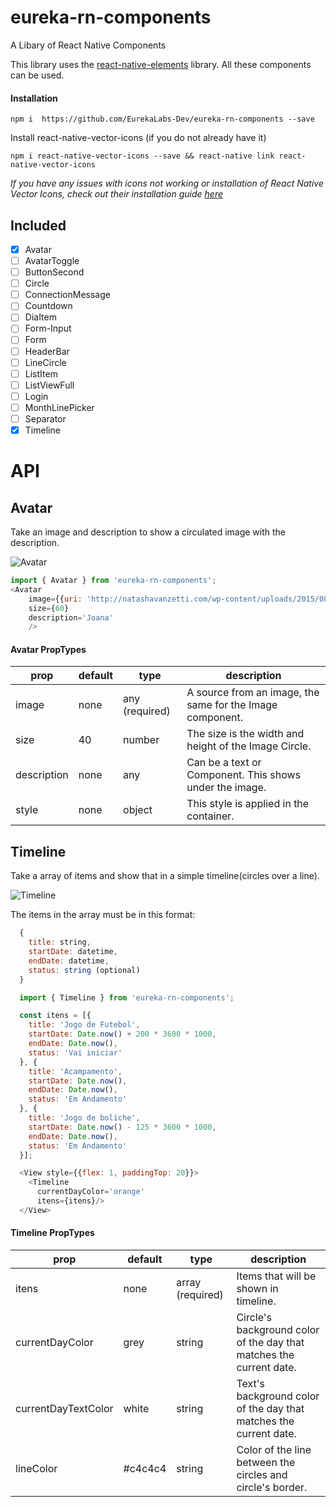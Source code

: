 # eureka-rn-components
A Libary of React Native Components


This library uses the [react-native-elements](https://github.com/react-native-community/react-native-elements/blob/master/Readme.MD) library. All these components can be used.


#### Installation

`npm i  https://github.com/EurekaLabs-Dev/eureka-rn-components --save`

Install react-native-vector-icons (if you do not already have it)

`npm i react-native-vector-icons --save && react-native link react-native-vector-icons`

*If you have any issues with icons not working or installation of React Native Vector Icons, check out their installation guide [here](https://github.com/oblador/react-native-vector-icons#installation)*

## Included
- [x] Avatar
- [ ] AvatarToggle
- [ ] ButtonSecond
- [ ] Circle
- [ ] ConnectionMessage
- [ ] Countdown
- [ ] DiaItem
- [ ] Form-Input
- [ ] Form
- [ ] HeaderBar
- [ ] LineCircle
- [ ] ListItem
- [ ] ListViewFull
- [ ] Login
- [ ] MonthLinePicker
- [ ] Separator
- [x] Timeline

# API


## Avatar
Take an image and description to show a circulated image with the description.

![Avatar](http://i.imgur.com/QGy9aqK.png)

```js
import { Avatar } from 'eureka-rn-components';
<Avatar
    image={{uri: 'http://natashavanzetti.com/wp-content/uploads/2015/08/Ther-1-person-thumbnail.png'}}
    size={60}
    description='Joana'
    />
```

#### Avatar PropTypes

| prop | default | type | description |
| ---- | ---- | ----| ---- |
| image | none | any (required)| A source from an image, the same for the Image component. |
| size | 40 | number | The size is the width and height of the Image Circle. |
| description | none | any | Can be a text or Component. This shows under the image. |
| style | none | object | This style is applied in the container. |

## Timeline
Take a array of items and show that in a simple timeline(circles over a line).

![Timeline](http://i.imgur.com/eEJGGIv.png)

The items in the array must be in this format:
```js
  {
    title: string,
    startDate: datetime,
    endDate: datetime,
    status: string (optional)
  }
```


```js
  import { Timeline } from 'eureka-rn-components';

  const itens = [{
    title: 'Jogo de Futebol',
    startDate: Date.now() + 200 * 3600 * 1000,
    endDate: Date.now(),
    status: 'Vai iniciar'
  }, {
    title: 'Acampamento',
    startDate: Date.now(),
    endDate: Date.now(),
    status: 'Em Andamento'
  }, {
    title: 'Jogo de boliche',
    startDate: Date.now() - 125 * 3600 * 1000,
    endDate: Date.now(),
    status: 'Em Andamento'
  }];

  <View style={{flex: 1, paddingTop: 20}}>
    <Timeline
      currentDayColor='orange'          
      itens={itens}/>
  </View>
```

#### Timeline PropTypes

| prop | default | type | description |
| ---- | ---- | ----| ---- |
| itens | none | array (required) | Items that will be shown in timeline.|
| currentDayColor | grey | string | Circle's background color of the day that matches the current date. |
| currentDayTextColor | white | string | Text's background color of the day that matches the current date. |
| lineColor | #c4c4c4 | string | Color of the line between the circles and circle's border. |
